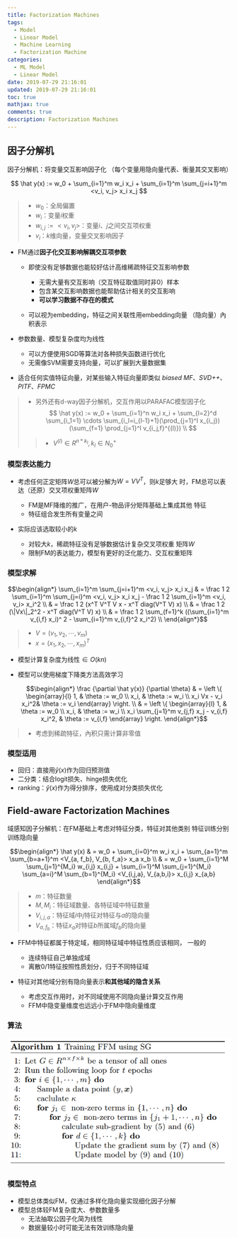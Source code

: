 ```yaml
---
title: Factorization Machines
tags:
  - Model
  - Linear Model
  - Machine Learning
  - Factorization Machine
categories:
  - ML Model
  - Linear Model
date: 2019-07-29 21:16:01
updated: 2019-07-29 21:16:01
toc: true
mathjax: true
comments: true
description: Factorization Machines
---
```


##	因子分解机

因子分解机：将变量交互影响因子化
（每个变量用隐向量代表、衡量其交叉影响）

$$
\hat y(x) := w_0 + \sum_{i=1}^m w_i x_i + \sum_{i=1}^m
	\sum_{j=i+1}^m <v_i, v_j> x_i x_j
$$

> - $w_0$：全局偏置
> - $w_i$：变量$i$权重
> - $w_{i,j} := <v_i, v_j>$：变量$i$、$j$之间交互项权重
> - $v_i$：$k$维向量，变量交叉影响因子

-	FM通过**因子化交互影响解耦交互项参数**

	-	即使没有足够数据也能较好估计高维稀疏特征交互影响参数
		-	无需大量有交互影响（交互特征取值同时非0）样本
		-	包含某交互影响数据也能帮助估计相关的交互影响
		-	**可以学习数据不存在的模式**

	-	可以视为embedding，特征之间关联性用embedding向量
		（隐向量）內积表示

-	参数数量、模型复杂度均为线性
	-	可以方便使用SGD等算法对各种损失函数进行优化
	-	无需像SVM需要支持向量，可以扩展到大量数据集

-	适合任何实值特征向量，对某些输入特征向量即类似
	*biased MF*、*SVD++*、*PITF*、*FPMC*

> - 另外还有d-way因子分解机，交互作用以PARAFAC模型因子化
	$$
	\hat y(x) := w_0 + \sum_{i=1}^n w_i x_i + \sum_{l=2}^d \sum_{i_1=1}
		\cdots \sum_{i_l=i_{l-1}+1}(\prod_{j=1}^l x_{i_j})
		(\sum_{f=1} \prod_{j=1}^l v_{i_j,f}^{(l)}) \\
	$$
> > -	$V^{(l)} \in R^{n * k_l}, k_l \in N_0^{+}$

###	模型表达能力

-	考虑任何正定矩阵$W$总可以被分解为$W=V V^T$，则$k$足够大
	时，FM总可以表达（还原）交叉项权重矩阵$W$

	-	FM是MF降维的推广，在用户-物品评分矩阵基础上集成其他
		特征
	-	特征组合发生所有变量之间

-	实际应该选取较小的$k$
	-	对较大$k$，稀疏特征没有足够数据估计复杂交叉项权重
		矩阵$W$
	-	限制FM的表达能力，模型有更好的泛化能力、交互权重矩阵

###	模型求解

$$\begin{align*}
\sum_{i=1}^m \sum_{j=i+1}^m <v_i, v_j> x_i x_j & = 
	\frac 1 2 \sum_{i=1}^m \sum_{j=i}^m <v_i, v_j> x_i x_j -
	\frac 1 2 \sum_{i=1}^m <v_i, v_i> x_i^2 \\
& = \frac 1 2 (x^T V^T V x - x^T diag(V^T V) x) \\
& = \frac 1 2 (\|Vx\|_2^2 - x^T diag(V^T V) x) \\
& = \frac 1 2 \sum_{f=1}^k ((\sum_{i=1}^m v_{i,f} x_i)^ 2
	- \sum_{i=1}^m v_{i,f}^2 x_i^2) \\
\end{align*}$$

> - $V = (v_1, v_2, \cdots, v_m)$
> - $x = (x_1, x_2, \cdots, x_m)^T$

-	模型计算复杂度为线性$\in O(kn)$

-	模型可以使用梯度下降类方法高效学习

	$$\begin{align*}
	\frac {\partial \hat y(x)} {\partial \theta} & = \left \{
		\begin{array}{l}
			1, & \theta := w_0 \\
			x_i, & \theta := w_i \\
			x_i Vx - v_i x_i^2& \theta := v_i
		\end{array} \right. \\
	& = \left \{ \begin{array}{l}
			1, & \theta := w_0 \\
			x_i, & \theta := w_i \\
			x_i \sum_{j=1}^m v_{j,f} x_j - v_{i,f} x_i^2,
				& \theta := v_{i,f}
		\end{array} \right.
	\end{align*}$$

> - 考虑到稀疏特征，內积只需计算非零值

###	模型适用

-	回归：直接用$\hat y(x)$作为回归预测值
-	二分类：结合logit损失、hinge损失优化
-	ranking：$\hat y(x)$作为得分排序，使用成对分类损失优化

##	Field-aware Factorization Machines

域感知因子分解机：在FM基础上考虑对特征分类，特征对其他类别
特征训练分别训练隐向量

$$\begin{align*}
\hat y(x) & = w_0 + \sum_{i=0}^m w_i x_i + \sum_{a=1}^m
	\sum_{b=a+1}^m <V_{a, f_b}, V_{b, f_a}> x_a x_b \\
& = w_0 + \sum_{i=1}^M \sum_{j=1}^{M_i} w_{i,j} x_{i,j} +
	\sum_{i=1}^M \sum_{j=1}^{M_i} \sum_{a=i}^M \sum_{b=1}^{M_i}
	<V_{i,j,a}, V_{a,b,i}> x_{i,j} x_{a,b}
\end{align*}$$

> - $m$：特征数量
> - $M, M_i$：特征域数量、各特征域中特征数量
> - $V_{i,j,a}$：特征域$i$中$j$特征对特征与$a$的隐向量
> - $V_{a, f_b}$：特征$x_a$对特征$b$所属域$f_b$的隐向量

-	FFM中特征都属于特定域，相同特征域中特征性质应该相同，
	一般的
	-	连续特征自己单独成域
	-	离散0/1特征按照性质划分，归于不同特征域

-	特征对其他域分别有隐向量表示**和其他域的隐含关系**
	-	考虑交互作用时，对不同域使用不同隐向量计算交互作用
	-	FFM中隐变量维度也远远小于FM中隐向量维度

###	算法

![ffm_steps](imgs/ffm_steps.png)

###	模型特点

-	模型总体类似FM，仅通过多样化隐向量实现细化因子分解
-	模型总体较FM复杂度大、参数数量多
	-	无法抽取公因子化简为线性
	-	数据量较小时可能无法有效训练隐向量


